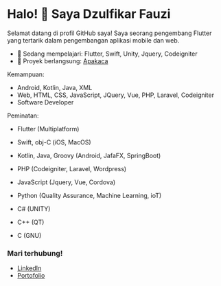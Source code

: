 # Halo! 👋 Saya Dzulfikar Fauzi

Selamat datang di profil GitHub saya! Saya seorang pengembang Flutter yang tertarik dalam pengembangan aplikasi mobile dan web.

- 🌱 Sedang mempelajari: Flutter, Swift, Unity, Jquery, Codeigniter
- 🚀 Proyek berlangsung: [Apakaca](https://github.com/dzulfikar68/apakaca)

Kemampuan:
- Android, Kotlin, Java, XML
- Web, HTML, CSS, JavaScript, JQuery, Vue, PHP, Laravel, Codeigniter
- Software Developer

Peminatan:
- Flutter (Multiplatform)
- Swift, obj-C (iOS, MacOS)
- Kotlin, Java, Groovy (Android, JafaFX, SpringBoot)

- PHP (Codeigniter, Laravel, Wordpress)
- JavaScript (Jquery, Vue, Cordova)
- Python (Quality Assurance, Machine Learning, ioT)

- C# (UNITY)
- C++ (QT)
- C (GNU)

### Mari terhubung!
- [LinkedIn](https://linkedin.com/in/dzulfikar68)
- [Portofolio](https://dzulfikar68.github.io)

